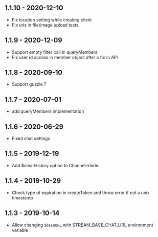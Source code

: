 ## 1.1.10 - 2020-12-10

* Fix location setting while creating client
* Fix urls in file/image upload tests

## 1.1.9 - 2020-12-09

* Support empty filter call in queryMembers
* Fix user id access in member object after a fix in API

## 1.1.8 - 2020-09-10

* Support guzzle 7

## 1.1.7 - 2020-07-01

* add queryMembers implementation

## 1.1.6 - 2020-06-29

* Fixed chat settings

## 1.1.5 - 2019-12-19

* Add $clearHistory option to Channel->hide.

## 1.1.4 - 2019-10-29

* Check type of expiration in createToken and throw error if not a unix timestamp

## 1.1.3 - 2019-10-14

* Allow changing `$baseURL` with STREAM_BASE_CHAT_URL environment variable
